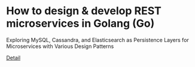 # How to design & develop REST microservices in Golang (Go)

Exploring MySQL, Cassandra, and Elasticsearch as Persistence Layers for Microservices with Various Design Patterns 

[Detail](https://eduitfree.com/courses/how-to-design-develop-rest-microservices-in-golang-go)